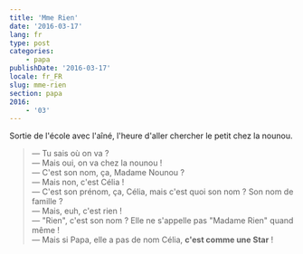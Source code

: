 ```yaml
---
title: 'Mme Rien'
date: '2016-03-17'
lang: fr
type: post
categories:
    - papa
publishDate: '2016-03-17'
locale: fr_FR
slug: mme-rien
section: papa
2016:
    - '03'
---
```


Sortie de l'école avec l'aîné, l'heure d'aller chercher le petit chez la nounou.

<!--more-->

> — Tu sais où on va ?  
> — Mais oui, on va chez la nounou !  
> — C'est son nom, ça, Madame Nounou ?  
> — Mais non, c'est Célia !  
> — C'est son prénom, ça, Célia, mais c'est quoi son nom ? Son nom de famille ?  
> — Mais, euh, c'est rien !  
> — "Rien", c'est son nom ? Elle ne s'appelle pas "Madame Rien" quand même !  
> — Mais si Papa, elle a pas de nom Célia, **c'est comme une Star** !
